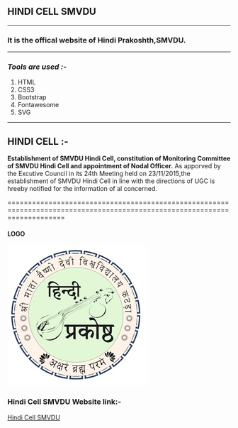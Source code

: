 ## **HINDI CELL SMVDU** 
_____________________________________________________________________________________________________________________________
### It is the offical website of Hindi Prakoshth,SMVDU. 

---------------------------------------------------------------------------------------------------------------------------

###  ***Tools are used :-*** 

1. HTML
2. CSS3
3. Bootstrap
4. Fontawesome
5. SVG

------------------------------------------------------------------------------------------------------------------------

## **HINDI CELL :-** 

**Establishment of SMVDU Hindi Cell, constitution of Monitoring Committee of SMVDU Hindi Cell and appointment of Nodal Officer.** As apporved by the Excutive Council in its 24th Meeting held on 23/11/2015,the establishment of SMVDU Hindi Cell in line with the directions of UGC is hreeby notified for the information of al concerned.

==========================================================================================================================

#### **LOGO**

![Hindi Cell](assets/images/logo.png)



### **Hindi Cell SMVDU Website link:-**
[Hindi Cell SMVDU](http://hindicell.smvdu.ac.in/)





